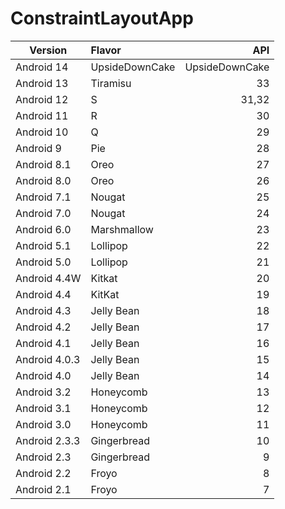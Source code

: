 # ConstraintLayoutApp

| Version | Flavor | API
| --- | :-- | --: |
| Android 14 | UpsideDownCake | UpsideDownCake |
| Android 13 | Tiramisu | 33 |
| Android 12 | S | 31,32 |
| Android 11 | R | 30 |
| Android 10 | Q | 29 |
| Android 9 | Pie | 28 |
| Android 8.1 | Oreo | 27 |
| Android 8.0 | Oreo | 26 |
| Android 7.1 | Nougat | 25 |
| Android 7.0 | Nougat | 24 |
| Android 6.0 | Marshmallow | 23 |
| Android 5.1 | Lollipop | 22 |
| Android 5.0 | Lollipop | 21 |
| Android 4.4W | Kitkat | 20 |
| Android 4.4 | KitKat | 19 |
| Android 4.3 | Jelly Bean | 18 |
| Android 4.2 | Jelly Bean | 17 |
| Android 4.1 | Jelly Bean | 16 |
| Android 4.0.3 | Jelly Bean | 15 |
| Android 4.0 | Jelly Bean | 14 |
| Android 3.2 | Honeycomb | 13 |
| Android 3.1 | Honeycomb | 12 |
| Android 3.0 | Honeycomb | 11 |
| Android 2.3.3 | Gingerbread | 10 |
| Android 2.3 | Gingerbread | 9 |
| Android 2.2 | Froyo | 8 |
| Android 2.1 | Froyo | 7 |
